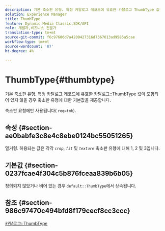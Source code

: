 ```yaml
---
description: 기본 축소판 유형. 특정 카탈로그 레코드에 유효한 카탈로그 ThumbType 값이 없는 경우 축소판 유형에 대한 기본값을 제공합니다.
solution: Experience Manager
title: ThumbType
feature: Dynamic Media Classic,SDK/API
role: 개발자,비즈니스 전문가
translation-type: tm+mt
source-git-commit: f6c97606d7a4209427316d7367013ad9585a5cae
workflow-type: tm+mt
source-wordcount: '87'
ht-degree: 4%

---
```



# ThumbType{#thumbtype}

기본 축소판 유형. 특정 카탈로그 레코드에 유효한 카탈로그::ThumbType 값이 포함되어 있지 않을 경우 축소판 유형에 대한 기본값을 제공합니다.

축소판 요청에만 사용됩니다( `req=tmb`).

## 속성 {#section-ae0babfe3c8e4c8ebe0124bc55051265}

열거형. 허용되는 값은 각각 *`crop`*, *`fit`* 및 *`texture`* 축소판 유형에 대해 1, 2 및 3입니다.

## 기본값 {#section-0237fcae4f304c5b876fceaa839b6b05}

정의되지 않았거나 비어 있는 경우 `default::ThumbType`에서 상속됩니다.

## 참조 {#section-986c97470c494bfd8f179cecf8cc3ccc}

[카탈로그::ThumbType](../../../../../is-api/image-catalog/image-serving-api-ref/c-image-catalog-reference/c-image-svg-data-reference/c-image-data-reference/r-thumbtype-cat.md#reference-41149ddffc8749cba2f8d9c8e2611e03)
